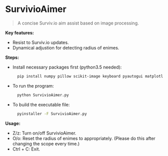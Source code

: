 # SurvivioAimer

> A concise Surviv.io aim assist based on image processing.

**Key features:**

* Resist to Surviv.io updates.
* Dynamical adjustion for detecting radius of enimes.

**Steps:**  

* Install necessary packages first (python3.5 needed):  
  ```bash
	pip install numpy pillow scikit-image keyboard pyautogui matplotlib
	```

* To run the program:
  ```bash
	python SurvivioAimer.py
	```

* To build the executable file:
  ```bash
	pyinstaller -F SurvivioAimer.py
	```

**Usage:**
* Z/z: Turn on/off SurvivioAimer.
* O/o: Reset the radius of enimes to appropriately. (Please do this after changing the scope every time.) 
* Ctrl + C: Exit.


